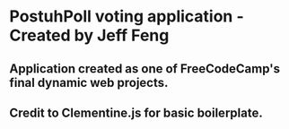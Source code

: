 # PostuhPoll voting application - Created by Jeff Feng 
## Application created as one of FreeCodeCamp's final dynamic web projects. 
## Credit to Clementine.js for basic boilerplate. 